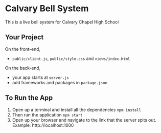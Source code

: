 Calvary Bell System
===================

This is a live bell system for Calvary Chapel High School

Your Project
------------

On the front-end,
- `public/client.js`, `public/style.css` and `views/index.html`

On the back-end,
- your app starts at `server.js`
- add frameworks and packages in `package.json`

## To Run the App
1. Open up a terminal and install all the dependencies
```npm install```
2. Then run the application
```npm start```
3. Open up your browser and navigate to the link that the server spits out.
Example: http://localhost:1000